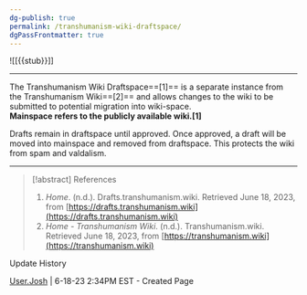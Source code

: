 ```yaml
---
dg-publish: true
permalink: /transhumanism-wiki-draftspace/
dgPassFrontmatter: true
---
```

![[{{stub}}]]

---
The Transhumanism Wiki Draftspace==[1]== is a separate instance from the Transhumanism Wiki==[2]== and allows changes to the wiki to be submitted to potential migration into wiki-space.  
**Mainspace refers to the publicly available wiki.[1]**

Drafts remain in draftspace until approved. Once approved, a draft will be moved into mainspace and removed from draftspace. This protects the wiki from spam and valdalism.

---

> [!abstract] References
> 
>1. _Home_. (n.d.). Drafts.transhumanism.wiki. Retrieved June 18, 2023, from [https://drafts.transhumanism.wiki](https://drafts.transhumanism.wiki)
>2. _Home - Transhumanism Wiki_. (n.d.). Transhumanism.wiki. Retrieved June 18, 2023, from [https://transhumanism.wiki](https://transhumanism.wiki)
 

Update History

[User.Josh](https://transhumanism.wiki/Contributors/Contributor+Profiles/User.Josh) | 6-18-23 2:34PM EST - Created Page